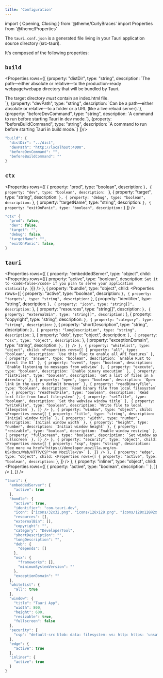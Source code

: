 ```yaml
---
title: 'Configuration'
---
```


import { Opening, Closing } from '@theme/CurlyBraces'
import Properties from '@theme/Properties'

The `tauri.conf.json` is a generated file living in your Tauri application source directory (src-tauri).

It's composed of the following properties:

## `build`

<Properties rows={[
{property: "distDir", type: "string", description: `The path—either absolute or relative—to the production-ready webpage/webapp directory that will be bundled by Tauri.

<div class="alert alert--info" role="alert" style="margin-top: 10px;">
  The target directory <em>must</em> contain an index.html file.
</div>`},
{property: "devPath", type: "string", description: `Can be a path—either absolute or relative—to a folder or a URL (like a live reload server).`},
{property: "beforeDevCommand", type: "string", description: `A command to run before starting Tauri in dev mode.`},
{property: "beforeBuildCommand", type: "string", description: `A command to run before starting Tauri in build mode.`}
]}/>

```js title=Example
"build": {
  "distDir": "../dist",
  "devPath": "http://localhost:4000",
  "beforeDevCommand": "",
  "beforeBuildCommand": ""
}
```

## `ctx`

<Properties rows={[
  {
    property: "prod", type: "boolean", description: ``},
  { property: "dev", type: "boolean", description: `` },
  { property: "target", type: "string", description: `` },
  { property: "debug", type: "boolean", description: `` },
  { property: "targetName", type: "string", description: `` },
  { property: "exitOnPanic", type: "boolean", description: `` }
]} />

```js title=Example
"ctx" {
  "prod": false,
  "dev": false,
  "target": "",
  "debug": false,
  "targetName": "",
  "exitOnPanic": false,
}
```

## `tauri`

<Properties rows={[
  {
    property: "embeddedServer", type: "object",
    child: <Properties rows={[{ property: "active", type: "boolean", description: `Set it to <code>false</code> if you plan to serve your application statically.` }]} />
  },
  {
    property: "bundle", type: "object",
    child: <Properties rows={[
      { property: "active", type: "boolean", description: `` },
      { property: "targets", type: "string", description: `` },
      { property: "identifier", type: "string", description: `` },
      { property: "icon", type: "string[]", description: `` },
      { property: "resources", type: "string[]", description: `` },
      { property: "externalBin", type: "string[]", description: `` },
      { property: "copyright", type: "string", description: `` },
      { property: "category", type: "string", description: `` },
      { property: "shortDescription", type: "string", description: `` },
      { property: "longDescription", type: "string", description: `` },
      { property: "deb", type: "object", description: `` },
      { property: "osx", type: "object", description: `` },
      { property: "exceptionDomain", type: "string", description: `` },
    ]} />
  },
  {
    property: "whitelist", type: "object",
    child: <Properties rows={[
      { property: "all", type: "boolean", description: `Use this flag to enable all API features` },
      { property: "answer", type: "boolean", description: `Enable Rust to direct the UI` },
      { property: "event", type: "boolean", description: `Enable listening to messages from webview` },
      { property: "execute", type: "boolean", description: `Enable binary execution` },
      { property: "listFiles", type: "boolean", description: `Get a list of files in a directory` },
      { property: "open", type: "boolean", description: `Open link in the user's default browser` },
      { property: "readBinaryFile", type: "boolean", description: `Read binary file from local filesystem` },
      { property: "readTextFile", type: "boolean", description: `Read text file from local filesystem` },
      { property: "setTitle", type: "boolean", description: `Set the webview window title` },
      { property: "writeFile", type: "boolean", description: `Write file to local filesystem` },
    ]} />
  },
  {
    property: "window", type: "object",
    child: <Properties rows={[
      { property: "title", type: "string", description: `Initial window title` },
      { property: "width", type: "number", description: `Initial window width` },
      { property: "height", type: "number", description: `Initial window height` },
      { property: "resizable", type: "boolean", description: `Enable window resizing` },
      { property: "fullscreen", type: "boolean", description: `Set window as fullscreen` },
    ]} />
  },
  {
    property: "security", type: "object",
    child: <Properties rows={[
      { property: "csp", type: "string", description: `See more <a href="https://developer.mozilla.org/en-US/docs/Web/HTTP/CSP">on Mozilla</a>` },
    ]} />
  },
  {
    property: "edge", type: "object",
    child: <Properties rows={[
      { property: "active", type: "boolean", description: `` },
    ]} />
  },
  {
    property: "inliner", type: "object",
    child: <Properties rows={[
      { property: "active", type: "boolean", description: `` },
    ]} />
  },
]} />



```js title=Example
"tauri": {
  "embeddedServer": {
    "active": true
  },
  "bundle": {
    "active": true,
    "identifier": "com.tauri.dev",
    "icon": ["icons/32x32.png", "icons/128x128.png", "icons/128x128@2x.png", "icons/icon.icns", "icons/icon.ico"],
    "resources": [],
    "externalBin": [],
    "copyright": "",
    "category": "DeveloperTool",
    "shortDescription": "",
    "longDescription": "",
    "deb": {
      "depends": []
    },
    "osx": {
      "frameworks": [],
      "minimumSystemVersion": ""
    },
    "exceptionDomain": ""
  },
  "whitelist": {
    "all": true
  },
  "window": {
    "title": "Tauri App",
    "width": 800,
    "height": 600,
    "resizable": true,
    "fullscreen": false
  },
  "security": {
    "csp": "default-src blob: data: filesystem: ws: http: https: 'unsafe-eval' 'unsafe-inline'"
  },
  "edge": {
    "active": true
  },
  "inliner": {
    "active": true
  }
}
```
